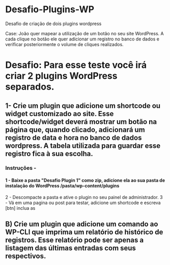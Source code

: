 # Desafio-Plugins-WP
Desafio de criação de dois plugins wordpress

Case: João quer mapear a utilização de um botão no seu site WordPress. A cada clique no botão ele quer adicionar um registro no banco de dados e verificar posteriormente o volume de cliques realizados.

# Desafio: Para esse teste você irá criar 2 plugins WordPress separados.

## 1- Crie um plugin que adicione um shortcode ou widget customizado ao site. Esse shortcode/widget deverá mostrar um botão na página que, quando clicado, adicionará um registro de data e hora no banco de dados wordpress. A tabela utilizada para guardar esse registro fica à sua escolha.

### Instruções - 
  #### 1 - Baixe a pasta "Desafio Plugin 1" como zip, adicione ela ao sua pasta de instalação do WordPress /pasta/wp-content/plugins 
  2 - Descompacte a pasta e ative o plugin no seu painel de administrador.
  3 - Vá em uma pagina ou post para testar, adicione um shortcode e escreva [btn] inclua as 
 

## B) Crie um plugin que adicione um comando ao WP-CLI que imprima um relatório de histórico de registros. Esse relatório pode ser apenas a listagem das últimas entradas com seus respectivos.
